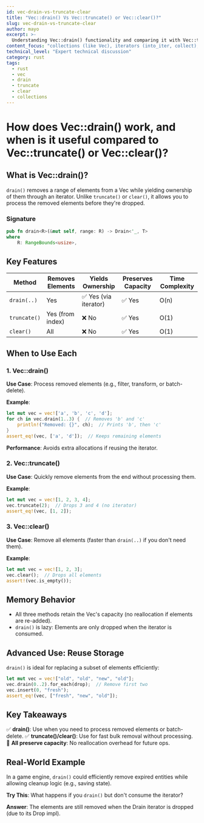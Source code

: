 ```yaml
---
id: vec-drain-vs-truncate-clear
title: "Vec::drain() Vs Vec::truncate() or Vec::clear()?"
slug: vec-drain-vs-truncate-clear
author: mayo
excerpt: >-
  Understanding Vec::drain() functionality and comparing it with Vec::truncate() and Vec::clear() for different element removal scenarios
content_focus: "collections (like Vec), iterators (into_iter, collect), and related concepts"
technical_level: "Expert technical discussion"
category: rust
tags:
  - rust
  - vec
  - drain
  - truncate
  - clear
  - collections
---
```


# How does Vec::drain() work, and when is it useful compared to Vec::truncate() or Vec::clear()?

## What is Vec::drain()?

`drain()` removes a range of elements from a Vec while yielding ownership of them through an iterator. Unlike `truncate()` or `clear()`, it allows you to process the removed elements before they're dropped.

### Signature
```rust
pub fn drain<R>(&mut self, range: R) -> Drain<'_, T>
where
    R: RangeBounds<usize>,
```

## Key Features

| Method | Removes Elements | Yields Ownership | Preserves Capacity | Time Complexity |
|--------|------------------|------------------|-------------------|-----------------|
| `drain(..)` | Yes | ✅ Yes (via iterator) | ✅ Yes | O(n) |
| `truncate()` | Yes (from index) | ❌ No | ✅ Yes | O(1) |
| `clear()` | All | ❌ No | ✅ Yes | O(1) |

## When to Use Each

### 1. Vec::drain()

**Use Case**: Process removed elements (e.g., filter, transform, or batch-delete).

**Example**:
```rust
let mut vec = vec!['a', 'b', 'c', 'd'];
for ch in vec.drain(1..3) {  // Removes 'b' and 'c'
    println!("Removed: {}", ch);  // Prints 'b', then 'c'
}
assert_eq!(vec, ['a', 'd']);  // Keeps remaining elements
```

**Performance**: Avoids extra allocations if reusing the iterator.

### 2. Vec::truncate()

**Use Case**: Quickly remove elements from the end without processing them.

**Example**:
```rust
let mut vec = vec![1, 2, 3, 4];
vec.truncate(2);  // Drops 3 and 4 (no iterator)
assert_eq!(vec, [1, 2]);
```

### 3. Vec::clear()

**Use Case**: Remove all elements (faster than `drain(..)` if you don't need them).

**Example**:
```rust
let mut vec = vec![1, 2, 3];
vec.clear();  // Drops all elements
assert!(vec.is_empty());
```

## Memory Behavior

- All three methods retain the Vec's capacity (no reallocation if elements are re-added).
- `drain()` is lazy: Elements are only dropped when the iterator is consumed.

## Advanced Use: Reuse Storage

`drain()` is ideal for replacing a subset of elements efficiently:

```rust
let mut vec = vec!["old", "old", "new", "old"];
vec.drain(0..2).for_each(drop);  // Remove first two
vec.insert(0, "fresh");
assert_eq!(vec, ["fresh", "new", "old"]);
```

## Key Takeaways

✅ **drain()**: Use when you need to process removed elements or batch-delete.
✅ **truncate()/clear()**: Use for fast bulk removal without processing.
🚀 **All preserve capacity**: No reallocation overhead for future ops.

## Real-World Example

In a game engine, `drain()` could efficiently remove expired entities while allowing cleanup logic (e.g., saving state).

**Try This**: What happens if you `drain()` but don't consume the iterator?

**Answer**: The elements are still removed when the Drain iterator is dropped (due to its Drop impl).
